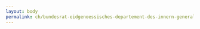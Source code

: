```yaml
---
layout: body
permalink: ch/bundesrat-eidgenoessisches-departement-des-innern-generalsekretariat-generalsekretariat-edi-stv-generalsekretaerin-geschaeftsplanung-und-koordination-bundesrats-und-parlamentsgeschaefte/
---
```


